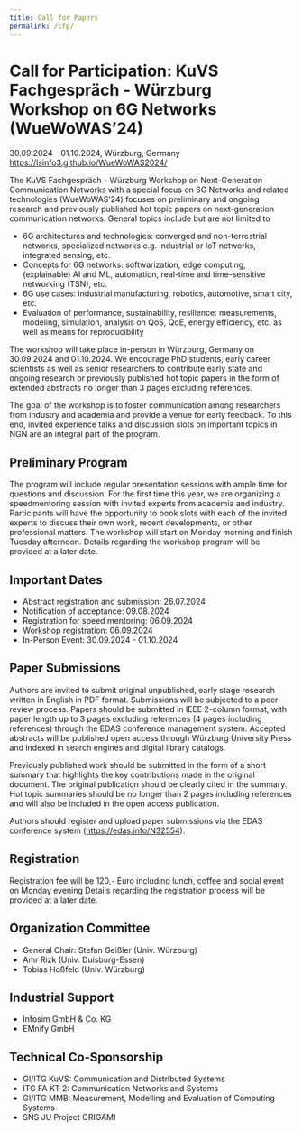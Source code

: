 ```yaml
---
title: Call for Papers
permalink: /cfp/
---
```


# Call for Participation: KuVS Fachgespräch - Würzburg Workshop on 6G Networks (WueWoWAS’24) #

30.09.2024 - 01.10.2024, Würzburg, Germany
https://lsinfo3.github.io/WueWoWAS2024/


The KuVS Fachgespräch - Würzburg Workshop on Next-Generation Communication Networks with a special focus on 6G Networks and related technologies (WueWoWAS’24) focuses on preliminary and ongoing research and previously published hot topic papers on next-generation communication networks. General topics include but are not limited to

* 6G architectures and technologies: converged and non-terrestrial networks, specialized networks e.g. industrial or IoT networks, integrated sensing, etc. 
* Concepts for 6G networks: softwarization, edge computing, (explainable) AI and ML, automation, real-time and time-sensitive networking (TSN), etc.
* 6G use cases: industrial manufacturing, robotics, automotive, smart city, etc.
* Evaluation of performance, sustainability, resilience: measurements, modeling, simulation, analysis on QoS, QoE, energy efficiency, etc. as well as means for reproducibility

The workshop will take place in-person in Würzburg, Germany on 30.09.2024 and 01.10.2024. We encourage PhD students, early career scientists as well as senior researchers to contribute early state and ongoing research or previously published hot topic papers in the form of extended abstracts no longer than 3 pages excluding references.

The goal of the workshop is to foster communication among researchers from industry and academia and provide a venue for early feedback. To this end, invited experience talks and discussion slots on important topics in NGN are an integral part of the program.

## Preliminary Program ##

The program will include regular presentation sessions with ample time for questions and discussion. For the first time this year, we are organizing a speedmentoring session with invited experts from academia and industry. Participants will have the opportunity to book slots with each of the invited experts to discuss their own work, recent developments, or other professional matters.
The workshop will start on Monday morning and finish Tuesday afternoon.
Details regarding the workshop program will be provided at a later date.

## Important Dates ##

* Abstract registration and submission: 26.07.2024
* Notification of acceptance: 09.08.2024
* Registration for speed mentoring: 06.09.2024
* Workshop registration: 06.09.2024
* In-Person Event: 30.09.2024 - 01.10.2024

## Paper Submissions ##

Authors are invited to submit original unpublished, early stage research written in English in PDF format. Submissions will be subjected to a peer-review process. Papers should be submitted in IEEE 2-column format, with paper length up to 3 pages excluding references (4 pages including references) through the EDAS conference management system. Accepted abstracts will be published open access through Würzburg University Press and indexed in search engines and digital library catalogs.

Previously published work should be submitted in the form of a short summary that highlights the key contributions made in the original document. The original publication should be clearly cited in the summary. Hot topic summaries should be no longer than 2 pages including references and will also be included in the open access publication.

Authors should register and upload paper submissions via the EDAS conference system (https://edas.info/N32554).

## Registration ##

Registration fee will be 120,- Euro including lunch, coffee and social event on Monday evening
Details regarding the registration process will be provided at a later date.

## Organization Committee ##

* General Chair: Stefan Geißler (Univ. Würzburg)
* Amr Rizk (Univ. Duisburg-Essen)
* Tobias Hoßfeld (Univ. Würzburg)

## Industrial Support ##

* Infosim GmbH & Co. KG
* EMnify GmbH

## Technical Co-Sponsorship ##

* GI/ITG KuVS: Communication and Distributed Systems
* ITG FA KT 2: Communication Networks and Systems
* GI/ITG MMB: Measurement, Modelling and Evaluation of Computing Systems
* SNS JU Project ORIGAMI

